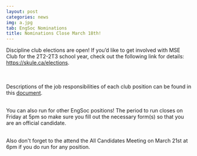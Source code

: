 ```yaml
---
layout: post
categories: news
img: a.jpg
tab: EngSoc Nominations
title: Nominations Close March 18th!
---
```


Discipline club elections are open! If you’d like to get involved with MSE Club for the 2T2-2T3 school year, check out the following link for details: <https://skule.ca/elections>.

<br><br>Descriptions of the job responsibilities of each club position can be found in this <a href="https://docs.google.com/document/d/14cHMSfyGLURr8NH_qCuqHXPZZkx9XXgnrcJ5CNT441U/edit">document</a>.

<br>You can also run for other EngSoc positions! The period to run closes on Friday at 5pm so make sure you fill out the necessary form(s) so that you are an official candidate. 

<br>Also don't forget to the attend the All Candidates Meeting on March 21st at 6pm if you do run for any position.
